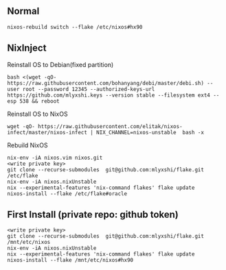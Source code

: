 ## Normal
```
nixos-rebuild switch --flake /etc/nixos#hx90
```



## NixInject

Reinstall OS to Debian(fixed partition)
```
bash <(wget -qO- https://raw.githubusercontent.com/bohanyang/debi/master/debi.sh) --user root --password 12345 --authorized-keys-url https://github.com/mlyxshi.keys --version stable --filesystem ext4 --esp 538 && reboot
```

Reinstall OS to NixOS
```
wget -qO- https://raw.githubusercontent.com/elitak/nixos-infect/master/nixos-infect | NIX_CHANNEL=nixos-unstable  bash -x
```

Rebuild NixOS
```
nix-env -iA nixos.vim nixos.git
<write private key>
git clone --recurse-submodules  git@github.com:mlyxshi/flake.git  /etc/flake
nix-env -iA nixos.nixUnstable
nix --experimental-features 'nix-command flakes' flake update
nixos-install --flake /etc/flake#oracle 
```

## First Install (private repo: github token)
```
<write private key>
git clone --recurse-submodules  git@github.com:mlyxshi/flake.git  /mnt/etc/nixos
nix-env -iA nixos.nixUnstable
nix --experimental-features 'nix-command flakes' flake update
nixos-install --flake /mnt/etc/nixos#hx90 
```
